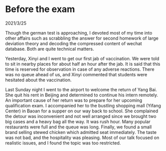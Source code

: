 # Before the exam
2021/3/25

Though the german test is approaching, I devoted most of my time into other
affairs such as scrabbling the answer for second homework of large deviation theory
and decoding the compressed content of wechat database. Both are quite technical
matters.

Yesterday, Xinyi and I went to get our first jab of vaccination.
We were told to sit in nearby places for about half an hour after the jab.
It is said that this time is reserved for observation in case of 
any adverse reactions. There was no queue ahead of us, and Xinyi commented that
students were hesitated about the vaccination.

Last Sunday night I went to the airport to welcome the return of Yang Bai.
She quit his rent in Beijing and determined to continue his intern remotely.
An important cause of her return was to prepare for her upcoming qualification exam.
I accompanied her to the bustling shopping mall (Yifang Center) in Baoan for a supper on our way back to school.
She complained the detour was inconvenient and not well arranged since we brought two big cases
and a heavy bag all the way. It was rush hour. Many popular restaurants were full and the queue was
long. Finally, we found a small brand selling stewed chicken which admitted seat immediately.
The taste was not bad, and the hospitality was pleasing. Most of our talk focused on realistic
issues, and I found the topic was too restricted.

